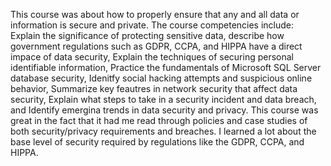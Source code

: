 This course was about how to properly ensure that any and all data or information is secure and private. The course competencies include: Explain the significance of protecting sensitive data, describe how government regulations such as GDPR, CCPA, and HIPPA have a direct impace of data security, Explain the techniques of securing personal identifiable information, Practice the fundamentals of Microsoft SQL Server database security, Idenitfy social hacking attempts and suspicious online behavior, Summarize key feautres in network security that affect data security, Explain what steps to take in a security incident and data breach, and Identify emergina trends in data security and privacy. This course was great in the fact that it had me read through policies and case studies of both security/privacy requirements and breaches. I learned a lot about the base level of security required by regulations like the GDPR, CCPA, and HIPPA.
